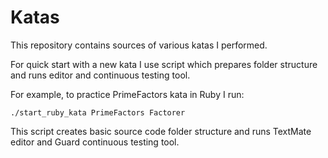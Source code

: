 Katas
=====

This repository contains sources of various katas I performed.

For quick start with a new kata I use script which prepares folder structure and runs editor and continuous testing tool.

For example, to practice PrimeFactors kata in Ruby I run:

    ./start_ruby_kata PrimeFactors Factorer

This script creates basic source code folder structure and runs TextMate editor and Guard continuous testing tool.

